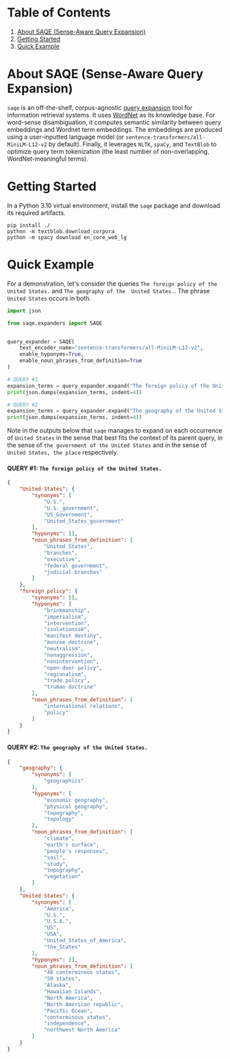 # Table of Contents
 1. [About SAQE (Sense-Aware Query Expansion)](#about-saqe-sense-aware-query-expansion)
 2. [Getting Started](#getting-started)
 3. [Quick Example](#quick-example)

# About SAQE (Sense-Aware Query Expansion)
`saqe` is an off-the-shelf, corpus-agnostic [query expansion](https://en.wikipedia.org/wiki/Query_expansion) tool 
for information retrieval systems. It uses [WordNet](https://wordnet.princeton.edu/) as its knowledge base. For 
word-sense disambiguation, it computes semantic similarity between query embeddings and Wordnet term embeddings. 
The embeddings are produced using a user-inputted language model (or `sentence-transformers/all-MiniLM-L12-v2` 
by default). Finally, it leverages `NLTK`, `spaCy`, and `TextBlob` to optimize query term tokenization (the 
least number of non-overlapping, WordNet-meaningful terms).

# Getting Started
In a Python 3.10 virtual environment, install the `saqe` package and download its required artifacts.
```shell
pip install ./
python -m textblob.download_corpora
python -m spacy download en_core_web_lg
```

# Quick Example
For a demonstration, let's consider the queries `The foreign policy of the United States.` and `The geography of the 
United States.`. The phrase `United States` occurs in both. 

```python
import json

from saqe.expanders import SAQE


query_expander = SAQE(
    text_encoder_name="sentence-transformers/all-MiniLM-L12-v2",
    enable_hyponyms=True,
    enable_noun_phrases_from_definition=True
)

# QUERY #1
expansion_terms = query_expander.expand("The foreign policy of the United States.")
print(json.dumps(expansion_terms, indent=4))

# QUERY #2
expansion_terms = query_expander.expand("The geography of the United States.")
print(json.dumps(expansion_terms, indent=4))
```

Note in the outputs below that `saqe` manages to expand on each occurrence of `United States` in the sense that best 
fits the context of its parent query, in the sense of `the government of the United States` and in the sense of 
`United States, the place` respectively.

#### QUERY #1: `The foreign policy of the United States.`
```json
{
    "United States": {
        "synonyms": [
            "U.S.",
            "U.S._government",
            "US_Government",
            "United_States_government"
        ],
        "hyponyms": [],
        "noun_phrases_from_definition": [
            "United States",
            "branches",
            "executive",
            "federal government",
            "judicial branches"
        ]
    },
    "foreign policy": {
        "synonyms": [],
        "hyponyms": [
            "brinkmanship",
            "imperialism",
            "intervention",
            "isolationism",
            "manifest destiny",
            "monroe doctrine",
            "neutralism",
            "nonaggression",
            "nonintervention",
            "open-door policy",
            "regionalism",
            "trade policy",
            "truman doctrine"
        ],
        "noun_phrases_from_definition": [
            "international relations",
            "policy"
        ]
    }
}
```
#### QUERY #2: `The geography of the United States.`
```json
{
    "geography": {
        "synonyms": [
            "geographics"
        ],
        "hyponyms": [
            "economic geography",
            "physical geography",
            "topography",
            "topology"
        ],
        "noun_phrases_from_definition": [
            "climate",
            "earth's surface",
            "people's responses",
            "soil",
            "study",
            "topography",
            "vegetation"
        ]
    },
    "United States": {
        "synonyms": [
            "America",
            "U.S.",
            "U.S.A.",
            "US",
            "USA",
            "United_States_of_America",
            "the_States"
        ],
        "hyponyms": [],
        "noun_phrases_from_definition": [
            "48 conterminous states",
            "50 states",
            "Alaska",
            "Hawaiian Islands",
            "North America",
            "North American republic",
            "Pacific Ocean",
            "conterminous states",
            "independence",
            "northwest North America"
        ]
    }
}
```
